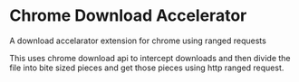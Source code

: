 # Chrome Download Accelerator
A download accelarator extension for chrome using ranged requests

This uses chrome download api to intercept downloads and then divide the file into bite sized pieces and get those pieces using http ranged request.
